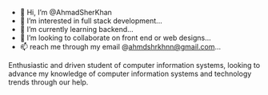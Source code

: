 - 👋 Hi, I’m @AhmadSherKhan
- 👀 I’m interested in  full stack development...
- 🌱 I’m currently learning backend...
- 💞️ I’m looking to collaborate on front end or web designs...
- 📫 reach me through my email @ahmdshrkhnn@gmail.com...

Enthusiastic and driven student of computer information systems, looking to advance my knowledge of computer information systems and technology trends through our help. 
